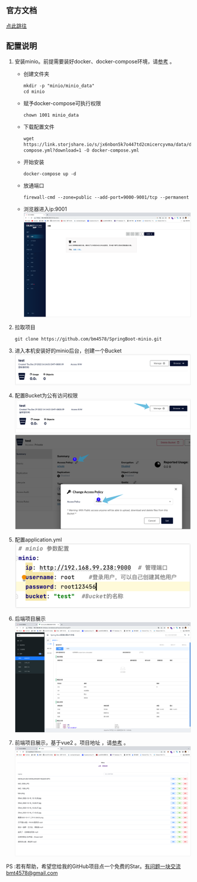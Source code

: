 ## 官方文档
[点此跳往](https://min.io/docs/minio/linux/developers/java/API.html)

## 配置说明
1. 安装minio。前提需要装好docker、docker-compose环境，请[参考](https://github.com/bm4578/minio.git) 。
   + 创建文件夹
      ```shell
      mkdir -p "minio/minio_data"
      cd minio
      ```
   + 赋予docker-compose可执行权限
      ```shell
      chown 1001 minio_data
      ```
   + 下载配置文件
      ```shell
      wget https://link.storjshare.io/s/jx6nbon5k7o447td2cmicercyvma/data/dev/docker/minio/docker-compose.yml?download=1 -O docker-compose.yml
      ```
   + 开始安装
      ```shell
      docker-compose up -d
      ```
   + 放通端口
      ```shell
      firewall-cmd --zone=public --add-port=9000-9001/tcp --permanent
      ```
   + 浏览器进入ip:9001
     ![](https://raw.githubusercontent.com/bm4578/images/master/202212291156159.png)

2. 拉取项目
    ```shell
    git clone https://github.com/bm4578/SpringBoot-minio.git
    ```
3. 进入本机安装好的minio后台，创建一个Bucket
   ![](https://raw.githubusercontent.com/bm4578/images/master/202212291415129.png)
4. 配置Bucket为公有访问权限
   ![](https://raw.githubusercontent.com/bm4578/images/master/202212291418487.png)
   ![](https://raw.githubusercontent.com/bm4578/images/master/202212291419297.png)
5. 配置application.yml
   ![](https://raw.githubusercontent.com/bm4578/images/master/202212291449463.png)
6. 后端项目展示
   ![](https://raw.githubusercontent.com/bm4578/images/master/202212291200953.png)
7. 前端项目展示，基于vue2 。项目地址 ，请[参考](https://github.com/bm4578/SpringBoot-minio-vue.git) 。
   ![](https://raw.githubusercontent.com/bm4578/images/master/202212291207966.png)

PS :若有帮助，希望您给我的GitHub项目点一个免费的Star。有问题一块交流bmt4578@gmail.com   
